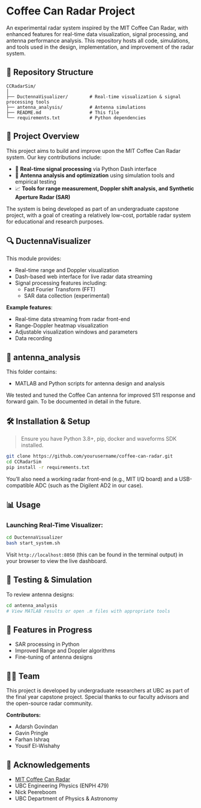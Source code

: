 # Coffee Can Radar Project

An experimental radar system inspired by the MIT Coffee Can Radar, with enhanced features for real-time data visualization, signal processing, and antenna performance analysis. This repository hosts all code, simulations, and tools used in the design, implementation, and improvement of the radar system.

## 📂 Repository Structure

```
CCRadarSim/
│
├── DuctennaVisualizer/        # Real-time visualization & signal processing tools
├── antenna_analysis/          # Antenna simulations
├── README.md                  # This file
└── requirements.txt           # Python dependencies
```

## 🚀 Project Overview

This project aims to build and improve upon the MIT Coffee Can Radar system. Our key contributions include:

- 🚐 **Real-time signal processing** via Python Dash interface  
- 📡 **Antenna analysis and optimization** using simulation tools and empirical testing  
- 📈 **Tools for range measurement, Doppler shift analysis, and Synthetic Aperture Radar (SAR)**

The system is being developed as part of an undergraduate capstone project, with a goal of creating a relatively low-cost, portable radar system for educational and research purposes.

## 🔍 DuctennaVisualizer

This module provides:

- Real-time range and Doppler visualization  
- Dash-based web interface for live radar data streaming  
- Signal processing features including:
  - Fast Fourier Transform (FFT)
  - SAR data collection (experimental)

**Example features**:
- Real-time data streaming from radar front-end
- Range-Doppler heatmap visualization
- Adjustable visualization windows and parameters 
- Data recording

## 📡 antenna_analysis

This folder contains:

- MATLAB and Python scripts for antenna design and analysis   

We tested and tuned the Coffee Can antenna for improved S11 response and forward gain. To be documented in detail in the future.


## 🛠️ Installation & Setup

> Ensure you have Python 3.8+, pip, docker and waveforms SDK installed.


```bash
git clone https://github.com/yourusername/coffee-can-radar.git
cd CCRadarSim
pip install -r requirements.txt
```

You’ll also need a working radar front-end (e.g., MIT I/Q board) and a USB-compatible ADC (such as the Digilent AD2 in our case).

## 📊 Usage

### Launching Real-Time Visualizer:

```bash
cd DuctennaVisualizer
bash start_system.sh
```

Visit `http://localhost:8050` (this can be found in the terminal output) in your browser to view the live dashboard.

## 🧪 Testing & Simulation

To review antenna designs:

```bash
cd antenna_analysis
# View MATLAB results or open .m files with appropriate tools
```

## 🔬 Features in Progress

- SAR processing in Python
- Improved Range and Doppler algorithms
- Fine-tuning of antenna designs

## 👨‍💻 Team

This project is developed by undergraduate researchers at UBC as part of the final year capstone project. Special thanks to our faculty advisors and the open-source radar community.

**Contributors:**
- Adarsh Govindan  
- Gavin Pringle  
- Farhan Ishraq  
- Yousif El-Wishahy

## 🙌 Acknowledgements

- [MIT Coffee Can Radar](https://ocw.mit.edu/courses/res-ll-003-build-a-small-radar-system-capable-of-sensing-range-doppler-and-synthetic-aperture-radar-imaging-january-iap-2011/)  
- UBC Engineering Physics (ENPH 479) 
- Nick Peereboom
- UBC Department of Physics & Astronomy